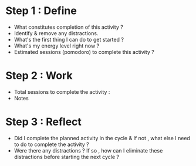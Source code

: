  # Step 1 : Define
  - What constitutes completion of this activity ?
  - Identify & remove any distractions.
  - What's the first thing I can do to get started ?
  - What's my energy level right now ?
  - Estimated sessions (pomodoro) to complete this activity ?
  # Step 2 : Work
  - Total sessions to complete the activity :
  - Notes
  # Step 3 : Reflect
  - Did I complete the planned activity in the cycle & If not , what else I need to do to complete the activity ?
  - Were there any distractions ? If so , how can I eliminate these distractions before starting the next cycle ?